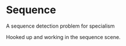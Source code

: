 # Sequence
A sequence detection problem for specialism

Hooked up and working in the sequence scene.
